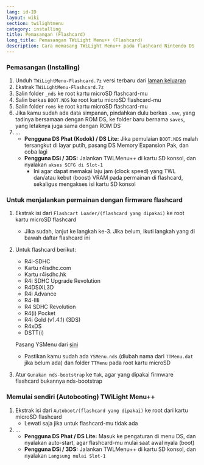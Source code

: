 ```yaml
---
lang: id-ID
layout: wiki
section: twilightmenu
category: installing
title: Pemasangan (Flashcard)
long_title: Pemasangan TWiLight Menu++ (Flashcard)
description: Cara memasang TWiLight Menu++ pada flashcard Nintendo DS
---
```


### Pemasangan (Installing)
1. Unduh `TWiLightMenu-Flashcard.7z` versi terbaru dari [laman keluaran](https://github.com/DS-Homebrew/TWiLightMenu/releases)
1. Ekstrak `TWiLightMenu-Flashcard.7z`
1. Salin folder `_nds` ke root kartu microSD flashcard-mu
1. Salin berkas `BOOT.NDS` ke root kartu microSD flashcard-mu
1. Salin folder `roms` ke root kartu microSD flashcard-mu
1. Jika kamu sudah ada data simpanan, pindahkan dulu berkas `.sav`, yang tadinya bersamaan dengan ROM DS, ke folder baru bernama `saves`, yang letaknya juga sama dengan ROM DS
1. ...
   - **Pengguna DS Phat (Kodok) / DS Lite:** Jika pemulaian `BOOT.NDS` malah tersangkut di layar putih, pasang DS Memory Expansion Pak, dan coba lagi
   - **Pengguna DSi / 3DS:** Jalankan TWLMenu++ di kartu SD konsol, dan nyalakan `akses SCFG di Slot-1`
      - Ini agar dapat memakai laju jam (clock speed) yang TWL dan/atau kebut (boost) VRAM pada permainan di flashcard, sekaligus mengakses isi kartu SD konsol

### Untuk menjalankan permainan dengan firmware flashcard
1. Ekstrak isi dari `Flashcart Loader/(flashcard yang dipakai)` ke root kartu microSD flashcard
   - Jika sudah, lanjut ke langkah ke-3. Jika belum, ikuti langkah yang di bawah daftar flashcard ini

1. Untuk flashcard berikut:
   - R4i-SDHC
   - Kartu r4isdhc.com
   - Kartu r4isdhc.hk
   - R4i SDHC Upgrade Revolution
   - R4DSiXL3D
   - R4i Advance
   - R4-IIIi
   - R4 SDHC Revolution
   - R4(i) Pocket
   - R4i Gold (v1.4.1) (3DS)
   - R4xDS
   - DSTT(i)

   Pasang YSMenu dari [sini](https://gbatemp.net/threads/retrogamefan-updates-releases.267243/)
      - Pastikan kamu sudah ada `YSMenu.nds` (diubah nama dari `TTMenu.dat` jika belum ada) dan folder `TTMenu` pada root kartu microSD
1. Atur `Gunakan nds-bootstrap` ke `Tak`, agar yang dipakai firmware flashcard bukannya nds-bootstrap

### Memulai sendiri (Autobooting) TWiLight Menu++
1. Ekstrak isi dari `Autoboot/(flashcard yang dipakai)` ke root dari kartu microSD flashcard
   - Lewati saja jika untuk flashcard-mu tidak ada
1. ...
   - **Pengguna DS Phat / DS Lite:** Masuk ke pengaturan di menu DS, dan nyalakan auto-start, agar flashcard-mu mulai saat awal nyala (boot)
   - **Pengguna DSi / 3DS:** Jalankan TWLMenu++ di kartu SD konsol, dan nyalakan `Langsung mulai Slot-1`
